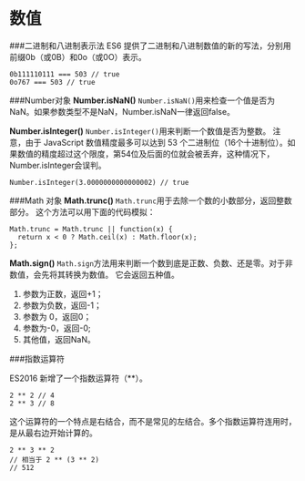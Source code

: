 数值
===================
###二进制和八进制表示法
ES6 提供了二进制和八进制数值的新的写法，分别用前缀0b（或0B）和0o（或0O）表示。
```
0b111110111 === 503 // true
0o767 === 503 // true
```
###Number对象
**Number.isNaN()**
`Number.isNaN()`用来检查一个值是否为NaN。如果参数类型不是NaN，Number.isNaN一律返回false。

**Number.isInteger()**
`Number.isInteger()`用来判断一个数值是否为整数。
注意，由于 JavaScript 数值精度最多可以达到 53 个二进制位（16个十进制位）。如果数值的精度超过这个限度，第54位及后面的位就会被丢弃，这种情况下，Number.isInteger会误判。
```
Number.isInteger(3.0000000000000002) // true
```

###Math 对象
**Math.trunc()**
`Math.trunc`用于去除一个数的小数部分，返回整数部分。
这个方法可以用下面的代码模拟：
```
Math.trunc = Math.trunc || function(x) {
  return x < 0 ? Math.ceil(x) : Math.floor(x);
};
```
**Math.sign()**
`Math.sign`方法用来判断一个数到底是正数、负数、还是零。对于非数值，会先将其转换为数值。
它会返回五种值。

1. 参数为正数，返回+1；
2. 参数为负数，返回-1；
3. 参数为 0，返回0；
4. 参数为-0，返回-0;
5. 其他值，返回NaN。

###指数运算符

ES2016 新增了一个指数运算符（**）。

```
2 ** 2 // 4
2 ** 3 // 8
```
这个运算符的一个特点是右结合，而不是常见的左结合。多个指数运算符连用时，是从最右边开始计算的。

```
2 ** 3 ** 2
// 相当于 2 ** (3 ** 2)
// 512
```